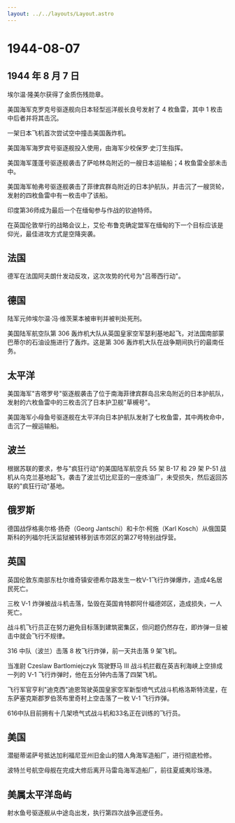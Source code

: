 ```yaml
---
layout: ../../layouts/Layout.astro
---
```


# 1944-08-07

## 1944 年 8 月 7 日

埃尔温·隆美尔获得了金质伤残勋章。

美国海军克罗克号驱逐舰向日本轻型巡洋舰长良号发射了 4 枚鱼雷，其中 1
枚击中后者并将其击沉。

一架日本飞机首次尝试空中撞击美国轰炸机。

美国海军海罗宾号驱逐舰投入使用，由海军少校保罗·史汀生指挥。

美国海军蓬蓬号驱逐舰袭击了萨哈林岛附近的一艘日本运输船；4
枚鱼雷全部未击中。

美国海军帕弗号驱逐舰袭击了菲律宾群岛附近的日本护航队，并击沉了一艘货轮，发射的四枚鱼雷中有一枚击中了该船。

印度第36师成为最后一个在缅甸参与作战的钦迪特师。

在英国伦敦举行的战略会议上，艾伦·布鲁克确定盟军在缅甸的下一个目标应该是仰光，最佳进攻方式是空降突袭。

## 法国

德军在法国阿夫朗什发动反攻，这次攻势的代号为"吕蒂西行动"。

## 德国

陆军元帅埃尔温·冯·维茨莱本被审判并被判处死刑。

美国陆军航空队第 306
轰炸机大队从英国皇家空军瑟利基地起飞，对法国南部蒙巴蒂尔的石油设施进行了轰炸。这是第
306 轰炸机大队在战争期间执行的最南任务。

## 太平洋

美国海军"吉塔罗号"驱逐舰袭击了位于南海菲律宾群岛吕宋岛附近的日本护航队，发射的六枚鱼雷中的三枚击沉了日本护卫舰"草槻号"。

美国海军小母鱼号驱逐舰在太平洋向日本护航队发射了七枚鱼雷，其中两枚命中，击沉了一艘运输船。

## 波兰

根据苏联的要求，参与"疯狂行动"的美国陆军航空兵 55 架 B-17 和 29 架 P-51
战机从乌克兰基地起飞，袭击了波兰切比尼亚的一座炼油厂，未受损失，然后返回苏联的"疯狂行动"基地。

## 俄罗斯

德国战俘格奥尔格·扬奇（Georg Jantschi）和卡尔·柯施（Karl
Kosch）从俄国莫斯科的列福尔托沃监狱被转移到该市郊区的第27号特别战俘营。

## 英国

英国伦敦东南部东杜尔维奇镇安德希尔路发生一枚V-1飞行炸弹爆炸，造成4名居民死亡。

三枚 V-1
炸弹被战斗机击落，坠毁在英国肯特郡阿什福德郊区，造成损失，一人死亡。

战斗机飞行员正在努力避免目标落到建筑密集区，但问题仍然存在，即炸弹一旦被击中就会飞行不规律。

316 中队（波兰）击落 8 枚飞行炸弹，前一天共击落 9 架飞机。

当准尉 Czeslaw Bartlomiejczyk 驾驶野马 III
战斗机拦截在英吉利海峡上空排成一列的 V-1
飞行炸弹时，他在五分钟内击落了四架飞机。

飞行军官亨利"迪克西"迪恩驾驶英国皇家空军新型喷气式战斗机格洛斯特流星，在东萨塞克斯郡罗伯茨布里奇村上空击落了一枚
V-1 飞行炸弹。

616中队目前拥有十几架喷气式战斗机和33名正在训练的飞行员。

## 美国

潜艇蒂诺萨号抵达加利福尼亚州旧金山的猎人角海军造船厂，进行彻底检修。

波特兰号航空母舰在完成大修后离开马雷岛海军造船厂，前往夏威夷珍珠港。

## 美属太平洋岛屿

射水鱼号驱逐舰从中途岛出发，执行第四次战争巡逻任务。